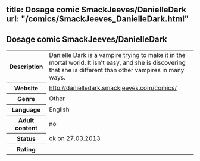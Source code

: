 title: Dosage comic SmackJeeves/DanielleDark
url: "/comics/SmackJeeves_DanielleDark.html"
---
Dosage comic SmackJeeves/DanielleDark
-----------------------------------------

<table class="comicinfo">
<tr>
<th>Description</th><td>Danielle Dark is a vampire trying to make it in the mortal world. It isn't easy, and she is discovering that she is different than other vampires in many ways.</td>
</tr>
<tr>
<th>Website</th><td><a href="http://danielledark.smackjeeves.com/comics/">http://danielledark.smackjeeves.com/comics/</a></td>
</tr>
<tr>
<th>Genre</th><td>Other</td>
</tr>
<tr>
<th>Language</th><td>English</td>
</tr>
<tr>
<th>Adult content</th><td>no</td>
</tr>
<tr>
<th>Status</th><td>ok on 27.03.2013</td>
</tr>
<tr>
<th>Rating</th><td><div class="g-plusone" data-size="standard" data-annotation="bubble"
 data-href="http://danielledark.smackjeeves.com/comics/"></div></td>
</tr>
</table>
<script type="text/javascript">
  (function() {
    var po = document.createElement('script'); po.type = 'text/javascript'; po.async = true;
    po.src = 'https://apis.google.com/js/plusone.js';
    var s = document.getElementsByTagName('script')[0]; s.parentNode.insertBefore(po, s);
  })();
</script>

